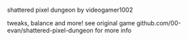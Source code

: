 shattered pixel dungeon
by videogamer1002

tweaks, balance and more!
see original game github.com/00-evan/shattered-pixel-dungeon for more info

